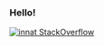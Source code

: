 ### Hello!


[![innat StackOverflow](https://github-readme-stackoverflow.vercel.app/?userID=9215780)](https://stackoverflow.com/users/9215780/m-innat?tab=profile)





